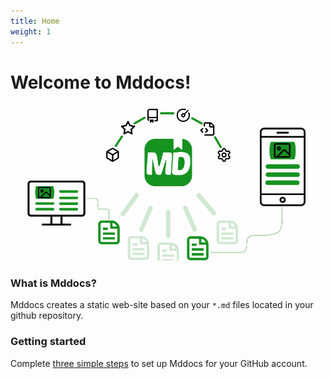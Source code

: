 ```yaml
---
title: Home
weight: 1
---
```


# Welcome to Mddocs!

<p align="center">
  <a href="/"><img src="https://raw.githubusercontent.com/mddocs/docs/master/images/social.png" alt="social img" style="width: 500px;"></a>
</p>

### What is Mddocs?

Mddocs creates a static web-site based on your `*.md` files located in your github repository. 

### Getting started

Complete [three simple steps](/getting-started) to set up Mddocs for your GitHub account.
